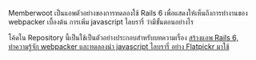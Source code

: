 Memberwoot เป็นแอพตัวอย่างของการทดลองใช้ Rails 6 เพื่อแสดงให้เห็นถึงการทำงานของ webpacker เบื้องต้น การเพิ่ม javascript ไลบรารี่ ว่ามีขั้นตอนอย่างไร

โค้ดใน Repository นี้เป็นใช้เป็นตัวอย่างประกอบสำหรับบทความเรื่อง [สร้างแอพ Rails 6, ทำความรู้จัก webpacker และทดลองนำ javascript ไลบรารี่ อย่าง Flatpickr มาใช้]()
